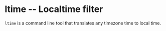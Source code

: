 # ltime -- Localtime filter

`ltime` is a command line tool that translates any timezone time to local time.
